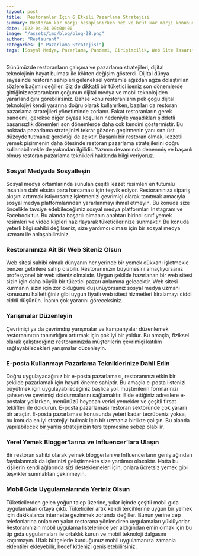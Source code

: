 ```yaml
---
layout: post
title:  Restoranlar İçin 6 Etkili Pazarlama Stratejisi
summary: Restoran kar marjı hesaplanırken net ve brüt kar marjı konusuna değinmeden olmaz.
date: 2022-04-24 09:00:00
image: "/assets/img/blog/blog-28.png"
author: "Restaurant"
categories: [" Pazarlama Stratejisi"]
tags: [Sosyal Medya, Pazarlama, Pandemi, Girişimcilik, Web Site Tasarımı]
---
```

Günümüzde restoranların çalışma ve pazarlama stratejileri, dijital teknolojinin hayat bulması ile kökten değişim gösterdi. Dijital dünya sayesinde restoran sahipleri geleneksel yöntemle ağızdan ağza dolaştırılan sözlere bağımlı değiller. Siz de dikkatli bir tüketici iseniz son dönemlerde gittiğiniz restoranların çoğunun dijital medya ve mobil teknolojiden yararlandığını görebilirsiniz. Bahse konu restoranların pek çoğu dijital teknolojiyi kendi yararına doğru olarak kullanırken, bazıları da restoran pazarlama stratejileri yönetiminde zorlanır.
Fakat restoranların gerek pandemi, gerekse diğer piyasa koşulları nedeniyle yaşadıkları şiddetli başarısızlık dönemleri son dönemlerde daha çok kendini göstermiştir. Bu noktada pazarlama stratejinizi tekrar gözden geçirmenin yanı sıra üst düzeyde tutmanız gerektiği de açıktır. Başarılı bir restoran olmak, lezzetli yemek pişirmenin daha ötesinde restoran pazarlama stratejilerini doğru kullanabilmekle de yakından ilgilidir.
Yazının devamında denenmiş ve başarılı olmuş restoran pazarlama teknikleri hakkında bilgi veriyoruz.

### Sosyal Medyada Sosyalleşin

Sosyal medya ortamlarında sunulan çeşitli lezzet resimleri en tutumlu insanları dahi ekstra para harcaması için teşvik ediyor. Restoranınıza sipariş akışını artırmak istiyorsanız işletmenizi çevrimiçi olarak tanıtmak amacıyla sosyal medya platformlarından yararlanmayı ihmal etmeyin. Bu konuda size öncelikle tavsiye edebileceğimiz sosyal medya platformları Instagram ve Facebook’tur. Bu alanda başarılı olmanın anahtarı birinci sınıf yemek resimleri ve video klipleri hazırlayarak tüketicilerinize sunmaktır. Bu konuda yeterli bilgi sahibi değilseniz, size yardımcı olması için bir sosyal medya uzmanı ile anlaşabilirsiniz.

### Restoranınıza Ait Bir Web Siteniz Olsun

Web sitesi sahibi olmak dünyanın her yerinde bir yemek dükkanı işletmekle benzer getirilere sahip olabilir. Restoranınızın büyümesini amaçlıyorsanız profesyonel bir web siteniz olmalıdır. Uygun şekilde hazırlanan bir web sitesi sizin için daha büyük bir tüketici pazarı anlamına gelecektir.
Web sitesi kurmanın sizin için zor olduğunu düşünüyorsanız sosyal medya uzmanı konusunu hallettiğiniz gibi uygun fiyatlı web sitesi hizmetleri kiralamayı ciddi ciddi düşünün. İnanın çok yararını göreceksiniz.

### Yarışmalar Düzenleyin

Çevrimiçi ya da çevrimdışı yarışmalar ve kampanyalar düzenlemek restoranınızın tanınırlığını artırmak için çok iyi bir yoldur. Bu amaçla, fiziksel olarak çalıştırdığınız restoranınızda müşterilerin çevrimiçi katılım sağlayabilecekleri yarışmalar düzenleyin.

### E-posta Kullanmayı Pazarlama Tekniklerinize Dahil Edin

Doğru uygulayacağınız bir e-posta pazarlaması, restoranınızı etkin bir şekilde pazarlamak için hayati öneme sahiptir. Bu amaçla e-posta listenizi büyütmek için uygulayabileceğiniz başlıca yol, müşterilerin formlarınızı şahsen ve çevrimiçi doldurmalarını sağlamaktır. Elde ettiğiniz adreslere e-postalar yollarken, menünüzü heyecan verici yemekler ve çeşitli fırsat teklifleri ile doldurun. E-posta pazarlaması restoran sektöründe çok yararlı bir araçtır. E-posta pazarlaması konusunda yeteri kadar tecrübeniz yoksa, bu konuda en iyi stratejiyi bulmak için bir uzmanla birlikte çalışın. Bu alanda yapılabilecek bir yanlış stratejinizin ters tepmesine sebep olabilir.

### Yerel Yemek Blogger’larına ve Influencer’lara Ulaşın

Bir restoran sahibi olarak yemek bloggerları ve Influencerların geniş ağından faydalanmak da işlerinizi geliştirmekte size yardımcı olacaktır. Hatta bu kişilerin kendi ağlarında sizi desteklemeleri için, onlara ücretsiz yemek gibi teşvikler sunmaktan çekinmeyin.

### Mobil Gıda Uygulamalarında Yeriniz Olsun

Tüketicilerden gelen yoğun talep üzerine, yıllar içinde çeşitli mobil gıda uygulamaları ortaya çıktı. Tüketiciler artık kendi tercihlerine uygun bir yemek için dakikalarca internette gezinmek zorunda değiller. Bunun yerine cep telefonlarına onları en yakın restorana yönlendiren uygulamaları yüklüyorlar. Restoranınızın mobil uygulama listelerinde yer aldığından emin olmak için bu tip gıda uygulamaları ile ortaklık kurun ve mobil teknoloji dalgasını kaçırmayın. Ufak bütçelerle kurduğunuz mobil uygulamanıza zamanla eklentiler ekleyebilir, hedef kitlenizi genişletebilirsiniz.